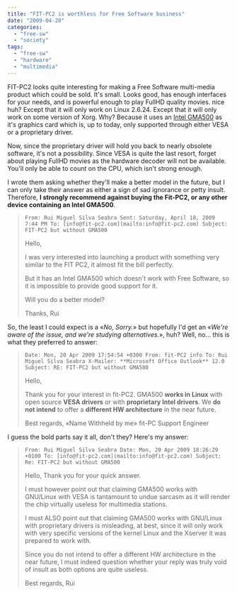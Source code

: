 ```yaml
---
title: "FIT-PC2 is worthless for Free Software business"
date: "2009-04-20"
categories: 
  - "free-sw"
  - "society"
tags: 
  - "free-sw"
  - "hardware"
  - "multimedia"
---
```


FIT-PC2 looks quite interesting for making a Free Software multi-media product which could be sold. It's small. Looks good, has enough interfaces for your needs, and is powerful enough to play FullHD quality movies. nice huh? Except that it will only work on Linux 2.6.24. Except that it will only work on some version of Xorg. Why? Because it uses an [Intel GMA500](http://en.wikipedia.org/wiki/Intel_GMA#GMA_500_2) as it's graphics card which is, up to today, only supported through either VESA or a proprietary driver.

Now, since the proprietary driver will hold you back to nearly obsolete software, it's not a possibility. Since VESA is quite the last resort, forget about playing FullHD movies as the hardware decoder will not be available. You'll only be able to count on the CPU, which isn't strong enough.

I wrote them asking whether they'll make a better model in the future, but I can only take their answer as either a sign of sad ignorance or petty insult. Therefore, **I strongly recommend against buying the Fit-PC2, or any other device containing an Intel GMA500**.

> `From: Rui Miguel Silva Seabra Sent: Saturday, April 18, 2009 7:44 PM To: [info@fit-pc2.com](mailto:info@fit-pc2.com) Subject: FIT-PC2 but without GMA500`
> 
> Hello,
> 
> I was very interested into launching a product with something very similar to the FIT PC2, it almost fit the bill perfectly.
> 
> But it has an Intel GMA500 which doesn't work with Free Software, so it is impossible to provide good support for it.
> 
> Will you do a better model?
> 
> Thanks, Rui

So, the least I could expect is a «_No, Sorry._» but hopefully I'd get an «_We're aware of the issue, and we're studying alternatives._», huh? Well, no... this is what they preferred to answer:

> `Date: Mon, 20 Apr 2009 17:54:54 +0300 From: fit-PC2 info To: Rui Miguel Silva Seabra X-Mailer: **Microsoft Office Outlook** 12.0 Subject: RE: FIT-PC2 but without GMA500`
> 
> Hello,
> 
> Thank you for your interest in fit-PC2. GMA500 **works in Linux** with open source **VESA drivers** or with **proprietary Intel drivers**. We **do not intend** to offer a **different HW architecture** in the near future.
> 
> Best regards, «Name Withheld by me» fit-PC Support Engineer

I guess the bold parts say it all, don't they? Here's my answer:

> `From: Rui Miguel Silva Seabra Date: Mon, 20 Apr 2009 18:26:29 +0100 To: [info@fit-pc2.com](mailto:info@fit-pc2.com) Subject: Re: FIT-PC2 but without GMA500`
> 
> Hello, Thank you for your quick answer.
> 
> I must however point out that claiming GMA500 works with GNU/Linux with VESA is tantamount to undue sarcasm as it will render the chip virtually useless for multimedia stations.
> 
> I must ALSO point out that claiming GMA500 works with GNU/Linux with proprietary drivers is misleading, at best, since it will only work with very specific versions of the kernel Linux and the Xserver it was prepared to work with.
> 
> Since you do not intend to offer a different HW architecture in the near future, I must indeed question whether your reply was truly void of insult as both options are quite useless.
> 
> Best regards, Rui

